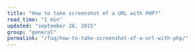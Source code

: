 ```yaml
---
title: "How to take screenshot of a URL with PHP?"
read_time: "1 min"
updated: "september 28, 2015"
group: "general"
permalink: "/faq/how-to-take-screenshot-of-a-url-with-php/"
---
```


